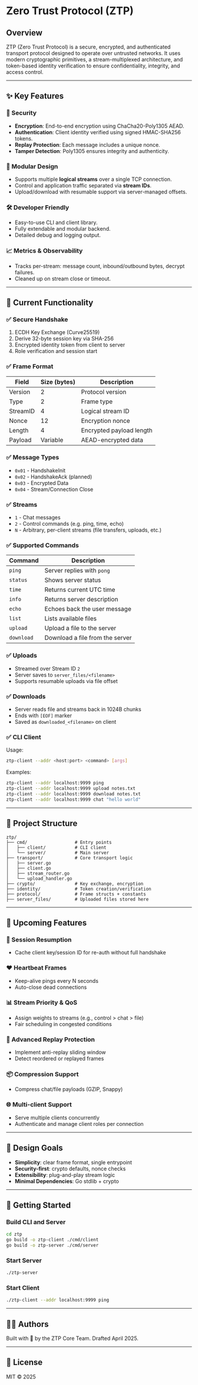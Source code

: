 # Zero Trust Protocol (ZTP)

## Overview

ZTP (Zero Trust Protocol) is a secure, encrypted, and authenticated transport protocol designed to operate over untrusted networks. It uses modern cryptographic primitives, a stream-multiplexed architecture, and token-based identity verification to ensure confidentiality, integrity, and access control.

---

## ✨ Key Features

### 🔐 Security

* **Encryption**: End-to-end encryption using ChaCha20-Poly1305 AEAD.
* **Authentication**: Client identity verified using signed HMAC-SHA256 tokens.
* **Replay Protection**: Each message includes a unique nonce.
* **Tamper Detection**: Poly1305 ensures integrity and authenticity.

### 🧩 Modular Design

* Supports multiple **logical streams** over a single TCP connection.
* Control and application traffic separated via **stream IDs**.
* Upload/download with resumable support via server-managed offsets.

### 🛠️ Developer Friendly

* Easy-to-use CLI and client library.
* Fully extendable and modular backend.
* Detailed debug and logging output.

### 📈 Metrics & Observability

* Tracks per-stream: message count, inbound/outbound bytes, decrypt failures.
* Cleaned up on stream close or timeout.

---

## 🧪 Current Functionality

### ✅ Secure Handshake

1. ECDH Key Exchange (Curve25519)
2. Derive 32-byte session key via SHA-256
3. Encrypted identity token from client to server
4. Role verification and session start

### ✅ Frame Format

| Field    | Size (bytes) | Description              |
| -------- | ------------ | ------------------------ |
| Version  | 2            | Protocol version         |
| Type     | 2            | Frame type               |
| StreamID | 4            | Logical stream ID        |
| Nonce    | 12           | Encryption nonce         |
| Length   | 4            | Encrypted payload length |
| Payload  | Variable     | AEAD-encrypted data      |

### ✅ Message Types

* `0x01` - HandshakeInit
* `0x02` - HandshakeAck (planned)
* `0x03` - Encrypted Data
* `0x04` - Stream/Connection Close

### ✅ Streams

* `1` - Chat messages
* `2` - Control commands (e.g. ping, time, echo)
* `N` - Arbitrary, per-client streams (file transfers, uploads, etc.)

### ✅ Supported Commands

| Command    | Description                     |
| ---------- | ------------------------------- |
| `ping`     | Server replies with `pong`      |
| `status`   | Shows server status             |
| `time`     | Returns current UTC time        |
| `info`     | Returns server description      |
| `echo`     | Echoes back the user message    |
| `list`     | Lists available files           |
| `upload`   | Upload a file to the server     |
| `download` | Download a file from the server |

### ✅ Uploads

* Streamed over Stream ID `2`
* Server saves to `server_files/<filename>`
* Supports resumable uploads via file offset

### ✅ Downloads

* Server reads file and streams back in 1024B chunks
* Ends with `[EOF]` marker
* Saved as `downloaded_<filename>` on client

### ✅ CLI Client

Usage:

```bash
ztp-client --addr <host:port> <command> [args]
```

Examples:

```bash
ztp-client --addr localhost:9999 ping
ztp-client --addr localhost:9999 upload notes.txt
ztp-client --addr localhost:9999 download notes.txt
ztp-client --addr localhost:9999 chat "hello world"
```

---

## 📁 Project Structure

```
ztp/
├── cmd/                  # Entry points
│   ├── client/           # CLI client
│   └── server/           # Main server
├── transport/            # Core transport logic
│   ├── server.go
│   ├── client.go
│   ├── stream_router.go
│   └── upload_handler.go
├── crypto/               # Key exchange, encryption
├── identity/             # Token creation/verification
├── protocol/             # Frame structs + constants
├── server_files/         # Uploaded files stored here
```

---

## 🔮 Upcoming Features

### 🧠 Session Resumption

* Cache client key/session ID for re-auth without full handshake

### ❤️ Heartbeat Frames

* Keep-alive pings every N seconds
* Auto-close dead connections

### 📊 Stream Priority & QoS

* Assign weights to streams (e.g., control > chat > file)
* Fair scheduling in congested conditions

### 🔁 Advanced Replay Protection

* Implement anti-replay sliding window
* Detect reordered or replayed frames

### 📦 Compression Support

* Compress chat/file payloads (GZIP, Snappy)

### 🌐 Multi-client Support

* Serve multiple clients concurrently
* Authenticate and manage client roles per connection

---

## 🧠 Design Goals

* **Simplicity**: clear frame format, single entrypoint
* **Security-first**: crypto defaults, nonce checks
* **Extensibility**: plug-and-play stream logic
* **Minimal Dependencies**: Go stdlib + crypto

---

## 🚀 Getting Started

### Build CLI and Server

```bash
cd ztp
go build -o ztp-client ./cmd/client
go build -o ztp-server ./cmd/server
```

### Start Server

```bash
./ztp-server
```

### Start Client

```bash
./ztp-client --addr localhost:9999 ping
```

---

## 👨‍💻 Authors

Built with 🧠 by the ZTP Core Team. Drafted April 2025.

---

## 📜 License

MIT © 2025
